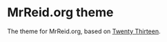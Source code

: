 MrReid.org theme
================

The theme for MrReid.org, based on [Twenty Thirteen](http://wordpress.org/themes/twentythirteen).
